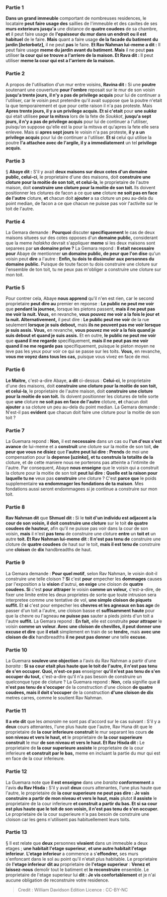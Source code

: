 
### Partie 1
<b>Dans un grand immeuble</b> comportant de nombreuses residences, le locataire <b>peut faire usage des</b> saillies de l'immeuble et des</b> cavites de ses <b>murs exterieurs jusqu'a</b> une distance de <b>quatre coudees</b> de sa chambre, <b>et</b> il peut faire usage de <b>l'epaisseur du mur dans un endroit ou il est habituel</b> de le faire. <b>Mais</b> quant a faire usage <b>de la facade du batiment</b> <b>du jardin [<i>betarbatz</i>],</b> il ne peut <b>pas</b> le faire. <b>Et Rav Nahman lui-meme a dit :</b> Il peut faire usage <b>meme du <b>jardin</b> avant du batiment. Mais</b> il ne peut <b>pas</b> utiliser <b>la cour qui se trouve a l'arriere de la maison. Et Rava dit : </b> Il peut utiliser <b>meme la cour qui est a l'arriere de la maison.</b>

### Partie 2
A propos de l'utilisation d'un mur entre voisins, <b>Ravina dit :</b> Si une <b>poutre</b> soutenant une couverture <b>pour l'ombre</b> reposait sur le mur de son voisin <b>jusqu'a trente jours, il n'y a pas de privilege acquis</b> pour lui de continuer a l'utiliser, car le voisin peut pretendre qu'il avait suppose que la poutre n'etait la que temporairement et que pour cette raison il n'a pas proteste. Mais <b>Apres trente jours, il y a un privilege acquis. Et si c'etait</b> pour <b>une <i>sukka</i></b> qui etait utilisee <b>pour la mitsva</b> lors de la fete de <i>Soukkot</i>, <b>jusqu'a sept jours, il n'y a pas de privilege acquis</b> pour lui de continuer a l'utiliser, puisqu'on suppose qu'elle est la pour la mitsva et qu'apres la fete elle sera enlevee. Mais si <b>apres sept jours</b> le voisin n'a pas proteste, <b>il y a un privilege acquis</b> pour lui de continuer a l'utiliser. <b>Et si</b> celui qui utilise la poutre <b>l'a attachee avec de l'argile, il y a immediatement</b> un tel <b>privilege acquis.</b>

### Partie 3
§ <b>Abaye dit :</b> S'il y avait <b>deux maisons sur deux cotes d'un domaine public, celui-ci</b>, le proprietaire d'une des maisons, doit <b>construire une cloture pour la moitie de son toit, et celui-la</b>, le proprietaire de l'autre maison, doit <b>construire une cloture pour la moitie de son toit. </b> Ils doivent positionner les clotures de facon a ce que <b>une</b> cloture <b>ne soit pas en face de l'autre</b> cloture, <b>et</b> chacun doit <b>ajouter</b> a sa cloture un peu au-dela du point median, de facon a ce que chacun ne puisse pas voir l'activite sur le toit de l'autre.

### Partie 4
La Gemara demande : <b>Pourquoi</b> discuter <b>specifiquement</b> le cas de deux maisons situees sur des cotes opposes d'un <b>domaine public,</b> considerant que la meme <i>halakha</i> devrait s'appliquer <b>meme</b> si les deux maisons sont separees par <b>un domaine prive ?</b> La Gemara repond : <b>Il etait necessaire pour</b> Abaye de mentionner <b>un domaine public, de peur que l'on dise</b> qu'un voisin peut <b>dire</b> a l'autre : <b>Enfin, tu dois te dissimuler</b> <b>aux personnes du domaine public.</b> Puisque de toute facon tu dois construire une cloture sur l'ensemble de ton toit, tu ne peux pas m'obliger a construire une cloture sur mon toit.

### Partie 5
Pour contrer cela, Abaye <b>nous apprend</b> qu'il n'en est rien, car le second proprietaire <b>peut dire au</b> premier en reponse : <b>Le public ne peut me voir</b> que <b>pendant la journee,</b> lorsque les pietons passent, <b>mais il ne peut pas me voir la nuit. Vous,</b> en revanche, <b>vous pouvez me voir a la fois le jour et la nuit. Alternativement,</b> il peut dire : <b>Le public peut me voir</b> de la rue seulement <b>lorsque je suis debout,</b> mais <b>ils ne peuvent pas me voir lorsque je suis assis. Vous,</b> en revanche, <b>vous pouvez me voir a la fois quand je suis debout et quand je suis assis.</b> Et en outre, <b>le public ne peut me voir</b> que <b>quand il me regarde</b> specifiquement, <b>mais il ne peut pas me voir quand il ne me regarde pas</b> specifiquement, puisque le pieton moyen ne leve pas les yeux pour voir ce qui se passe sur les toits. <b>Vous,</b> en revanche, <b>vous me voyez dans tous les cas,</b> puisque vous vivez en face de moi.

### Partie 6
<b>Le Maitre,</b> c'est-a-dire Abaye, <b>a dit</b> ci-dessus : <b>Celui-ci</b>, le proprietaire d'une des maisons, doit <b>construire une cloture pour la moitie de son toit, et celui-la</b>, le proprietaire de l'autre maison, doit <b>construire une cloture pour la moitie de son toit.</b> Ils doivent positionner les clotures de telle sorte que <b>une</b> cloture <b>ne soit pas en face de l'autre</b> cloture, <b>et</b> chacun doit <b>ajouter</b> a sa cloture un peu au-dela du point median. La Gemara demande : N'est-il pas <b>evident</b> que chacun doit faire une cloture pour la moitie de son toit ?

### Partie 7
La Guemara repond : <b>Non,</b> il est <b>necessaire</b> dans un cas ou <b>l'un d'eux s'est avance</b> de lui-meme et a <b>construit</b> une cloture sur la moitie de son toit, <b>de peur que vous ne disiez</b> que <b>l'autre peut lui dire : Prends</b> de moi une compensation pour la <b>depense [<i>uzinka</i>], et tu construis la totalite de la</b> cloture, et de cette maniere nous ne porterons pas atteinte a l'intimite de l'autre. Par consequent, Abaye <b>nous enseigne</b> que le voisin qui a construit la cloture pour la moitie de son toit <b>peut lui dire : Quelle est la raison pour laquelle tu ne</b> veux pas <b>construire</b> une cloture ? C'est <b>parce que</b> le poids supplementaire <b>va endommager les fondations de ta maison</b>. Mes fondations aussi seront endommagees</b> si je continue a construire sur mon toit.

### Partie 8
<b>Rav Nahman dit</b> que <b>Shmuel dit : </b> Si le <b>toit d'un individu est adjacent a la cour de son voisin, il doit construire une cloture</b> sur le toit <b>de quatre coudees de hauteur,</b> afin qu'il ne puisse pas voir dans la cour de son voisin, <b>mais</b> il n'est <b>pas tenu</b> de construire une cloture <b>entre</b> un <b>toit et</b> un autre <b>toit. Et Rav Nahman lui-meme dit : Il n'est pas tenu de</b> construire une cloture de <b>quatre coudees</b> de haut sur le toit, <b>mais il est tenu de</b> construire une <b>cloison</b> de <b>dix</b> handbreadths de haut.

### Partie 9
La Gemara demande : <b>Pour quel motif</b>, selon Rav Nahman, le voisin doit-il construire une telle cloison ? <b>Si</b> c'est <b>pour</b> empecher les <b>dommages</b> causes par l'exposition a la <b>vision</b> d'autrui, <b>on exige</b> une cloison de <b>quatre coudees. Si</b> c'est <b>pour attraper</b> le voisin <b>comme un voleur,</b> c'est-a-dire, de fixer une limite entre les deux proprietes de sorte que toute intrusion sera interpretee comme une tentative de vol, <b>une simple cloison de piquets suffit. </b> Et <b>si</b> c'est pour empecher les <b>chevres et les agneaux en bas age</b> de passer d'un toit a l'autre, une cloison basse et <b>suffisamment haute</b> pour que la chevre ou l'agneau <b>ne puisse pas</b> sauter a pieds joints</b> d'un toit a l'autre <b>suffit.</b> La Gemara repond : <b>En fait,</b> elle est construite <b>pour attraper</b> le voisin <b>comme un voleur. Avec une cloison de chevilles, il peut donner une excuse et dire</b> que <b>il etait</b> simplement en train de se <b>tendre,</b> mais <b>avec une cloison de dix</b> handbreadths <b>il ne peut pas donner</b> une telle <b>excuse.</b>

### Partie 10
La Guemara <b>souleve une objection</b> a l'avis du Rav Nahman a partir d'une <i>baraita</i> : <b>Si sa cour etait plus haute que le toit de l'autre, il n'est pas tenu de s'en occuper. Quoi, n'est-ce pas</b> enseigner <b>qu'il n'est pas tenu de s'en occuper du tout,</b> c'est-a-dire qu'il n'a pas besoin de construire un quelconque type de cloture ? La Guemara repond : <b>Non,</b> cela signifie que <b>il n'est pas tenu de s'occuper</b> de la construction d'une cloison <b>de quatre coudees, mais il doit s'occuper</b> de la construction <b>d'une cloison de dix</b> metres carres, comme le soutient Rav Nahman.

### Partie 11
<b>Il a ete dit</b> que les <i>amoraim</i> ne sont pas d'accord sur le cas suivant : S'il y a <b>deux</b> cours attenantes, l'une plus haute que l'autre, Rav Huna dit</b> que le proprietaire de <b>la cour inferieure</b> <b>construit</b> le mur separant les cours <b>de son niveau et vers le haut, et</b> le proprietaire de <b>la cour superieure</b> <b>construit</b> le mur <b>de son niveau et vers le haut. Et Rav Hisda dit :</b> Le proprietaire de <b>la cour superieure</b> <b>assiste</b> le proprietaire de la cour inferieure <b>et construit par le bas,</b> meme en incluant la partie du mur qui est en face de la cour inferieure.

### Partie 12
La Guemara note que <b>il est enseigne</b> dans une <i>baraita</i> <b>conformement</b> a l'avis <b>du Rav Hisda :</b> S'il y avait <b>deux</b> cours attenantes, l'une plus haute que l'autre,</b> le proprietaire de <b>la cour superieure</b> <b>ne peut pas dire : Je vais construire a partir de mon niveau et vers le haut, mais</b> plutot <b>il assiste</b> le proprietaire de la cour inferieure <b>et construit a partir du bas. Et si sa cour est plus haute que le toit de son voisin, il n'est pas tenu de s'en occuper.</b> Le proprietaire de la cour superieure n'a pas besoin de construire une cloison car les gens n'utilisent pas habituellement leurs toits.

### Partie 13
§ Il est relate que <b>deux</b> personnes <b>vivaient</b> dans un immeuble a deux etages ; <b>une habitait l'etage superieur</b>, <b>et une autre habitait l'etage inferieur</b>. <b>L'etage inferieur</b> a commence a s'<b>effondrer,</b> ses murs s'enfoncant dans le sol au point qu'il n'etait plus habitable. Le proprietaire de <b>l'etage inferieur</b> <b>dit au</b> proprietaire de <b>l'etage superieur</b> : <b>Venez et laissez-nous</b> demolir tout le batiment et <b>le reconstruire</b> ensemble. Le proprietaire de l'etage superieur lui <b>dit : Je vis confortablement</b> et je n'ai aucune obligation de reconstruire votre residence.

>Credit : William Davidson Edition
>Licence : CC-BY-NC